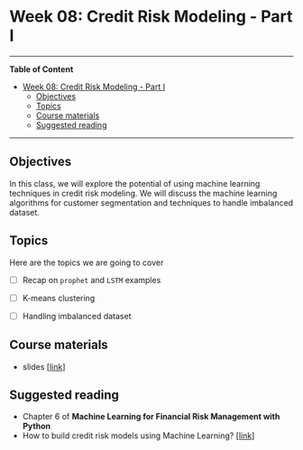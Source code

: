 # Week 08: Credit Risk Modeling - Part I
---

**Table of Content**
- [Week 08: Credit Risk Modeling - Part I](#week-08-credit-risk-modeling---part-i)
  - [Objectives](#objectives)
  - [Topics](#topics)
  - [Course materials](#course-materials)
  - [Suggested reading](#suggested-reading)

---
## Objectives
In this class, we will explore the potential of using machine learning techniques in credit risk modeling. We will discuss the machine learning algorithms for customer segmentation and techniques to handle imbalanced dataset.

## Topics
Here are the topics we are going to cover
* [ ] Recap on `prophet` and `LSTM` examples
* [ ] K-means clustering
* [ ] Handling imbalanced dataset


## Course materials
* slides [[link](TBD)]

## Suggested reading
* Chapter 6 of **Machine Learning for Financial Risk Management with Python**
* How to build credit risk models using Machine Learning? [[link](https://www.leewayhertz.com/build-credit-risk-models-using-machine-learning/)]